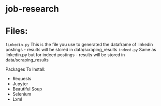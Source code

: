 # job-research

# Files:

```linkedin.py``` This is the file you use to generated the dataframe of linkedin postings - results will be stored in data/scraping_results
```indeed.py``` Same as linkedin.py but for indeed postings - results will be stored in data/scraping_results


Packages To Install:
* Requests
* Jupyter
* Beautiful Soup
* Selenium
* Lxml
